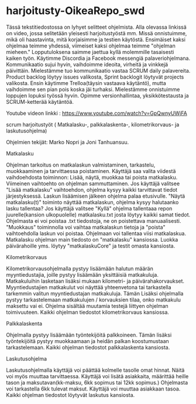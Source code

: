 # harjoitusty-OikeaRepo_swd

Tässä tekstitiedostossa on lyhyet selitteet ohjelmista. Alla olevassa linkissä on video, jossa selitetään yleisesti harjoitustyöstä mm. Missä onnistuimme, mikä oli haastavinta, mitä korjaisimme ja testien käytöstä. Ensimäiset kaksi ohjelmaa teimme yhdessä, viimeiset kaksi ohjelmaa teimme "ohjelman mieheen." Lopputuloksena saimme jaettua kyllä molemmille tasaisesti kaiken työn. Käytimme Discordia ja Facebook messengiä palaveriohjelmana. Kommunikaatio sujui hyvin, vaihdoimme ideoita, virheitä ja vinkkejä päivittäin. Mielestämme tuo kommunikaatio vastaa SCRUM daily palavereita. Product backlog löytyy issues valikosta, Sprint backlogit löytyvät projects valikosta. Ensin käytimme Trelloa(täysin vastaava käytäntö), mutta vaihdoimme sen pian pois koska jäi turhaksi. Mielestämme onnistuimme loppujen lopuksi työssä hyvin. Opimme versionhallintaa, yksikkötestausta ja SCRUM-ketterää käytäntöä. 

Youtube videon linkki : https://www.youtube.com/watch?v=GpQwnyUWjFA

scrum harjoitustyöt ( Matkalasku-, palkkalaskenta-, kilometrikorvaus- ja laskutusohjelma)

Ohjelmien tekijät: Marko Nopri ja Joni Tanhuansuu.

Matkalasku

Ohjelman tarkoitus on matkalaskun valmistaminen, tarkastelu, muokkaaminen ja tarvittaessa poistaminen. Käyttäjä saa valita
viidestä vaihdoehdosta toiminnon: Lisää, näytä, muokkaa tai poista matkalasku. Viimeinen vaihtoehto on ohjelman sammuttaminen.
Jos käyttäjä valitsee "Lisää matkalasku" vaihtoehdon, ohjelma kysyy kaikki tarvittavat tiedot järjestyksessä. Laskun lisäämisen jälkeen ohjelma palaa etusivulle. "Näytä matkalasku(t)" toiminto näyttää matkalaskun, ohjelma kysyy halutaanko lasku tallentaa? Jos käyttäjä valitsee "Kyllä" ohjelma tallentaaa repon juurelle(kansion ulkopuolelle) matkalasku.txt josta löytyy kaikki samat tiedot. Ohjelmasta ei voi poistaa .txt tiedostoja, ne on poistettava manuaalisesti.
"Muokkaus" toiminnolla voi vaihtaa matkalaskun tietoja ja "poista" vaihtoehdolla laskun voi poistaa. Ohjelmaan voi tallentaa viisi matkalaskua. Matkalasku ohjelman main tiedosto on "matkalasku" kansiossa. Luokka päivärahoille yms. löytyy "matkalaskuCore" ja testit omasta kansiosta.


Kilometrikorvaus

Kilometrikorvausohjelmalla pystyy lisäämään halutun määrän myyntiedustajia, joille pystyy lisäämään yksittäisiä matkakuluja. Matkakuluihin lasketaan lisäksi mukaan kilometri- ja päivärahakorvaukset. Myyntiedustajien matkakulut voi näyttää yhteenvetona tai tarkastella tarkemmin valitun myyntiedustajan matkakuluja. Tämän Lisäksi ohjelmalla pystyy tarkastelemaan matkakulujen / korvauksien tilaa, onko matkakulu maksettu vai ei. Ohjelma sisältää muutamia testejä liittyen ohjelman toimivuuteen. Kaikki ohjelman tiedostot kilometrikorvaus kansiossa.

Palkkalaskenta

Ohjelmalla pystyy lisäämään työntekijöitä palkkoineen. Tämän lisäksi työntekijöitä pystyy muokkaamaan ja heidän palkan koostumustaan tarkastelemaan. Kaikki ohjelman tiedostot palkkalaskenta kansiosta.

Laskutusohjelma

Laskutusohjelmalla käyttäjä voi päättää kolmelle tasolle omat hinnat. Näitä voi myös muuttaa tarvittaessa. Käyttäjä voi lisätä asiakkaita, määrittää heille tason ja maksutavan(kk-maksu, 6kk sopimus tai 12kk sopimus.) Ohjelmasta voi tarkastella 6kk tulevat maksut. Käyttäjä voi muuttaa asiakkaan tasoa. Kaikki ohjelman tiedostot löytyvät laskutus kansiosta.

